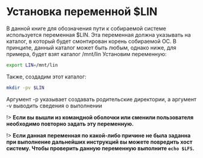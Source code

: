 ﻿# Установка переменной $LIN

В данной книге для обозначения пути к собираемой системе используется переменная $LIN.
Эта переменная должна указывать на каталог, в который будет смонтирован корень собираемой ОС.
В принципе, данный каталог может быть любым, однако ниже, для примера, будет взят каталог /mnt/lin
Установим переменную:
```bash
export LIN=/mnt/lin
```
Также, создадим этот каталог:
```bash
mkdir -pv $LIN
```
Аргумент -p указывает создавать родительские директории, а аргумент -v выводить сведения о выполнении

!>  **Если вы вышли из командной оболочки или сменили пользователя необходимо повторно задать эту переменную.**

!>  **Если данная переменная по какой-либо причине не была заданна при выполнение дальнейших инструкций вы можете повредить хост систему. Чтобы проверить данную переменную выполните `echo $LFS`.**
